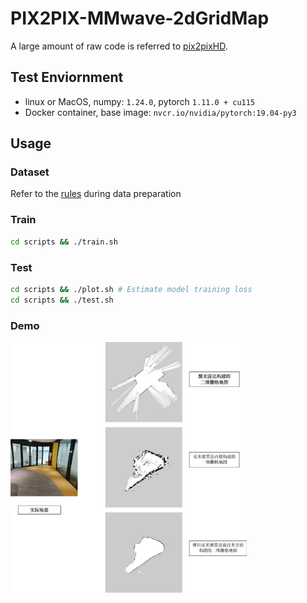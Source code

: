 # PIX2PIX-MMwave-2dGridMap

A large amount of raw code is referred to [pix2pixHD](https://github.com/NVIDIA/pix2pixHD).

## Test Enviornment
- linux or MacOS, numpy: `1.24.0`, pytorch `1.11.0 + cu115`
- Docker container, base image: `nvcr.io/nvidia/pytorch:19.04-py3`

## Usage

### Dataset
Refer to the [rules](./maps/map/rules.txt) during data preparation

### Train
```bash
cd scripts && ./train.sh
```
### Test
```bash
cd scripts && ./plot.sh # Estimate model training loss
cd scripts && ./test.sh
```
### Demo
<img src="./maps/demo.jpg" width=75% height=75%>